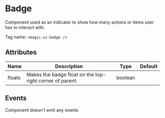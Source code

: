# Badge

Component used as an indicator to show how many actions or items user has
to interact with.

Tag name: `<magic-ui-badge />`

## Attributes

| Name   | Description                                              | Type    | Default |
| ------ | -------------------------------------------------------- | ------- | ------- |
| floats | Makes the badge float on the top-right corner of parent. | boolean |

## Events

Component doesn't emit any events
